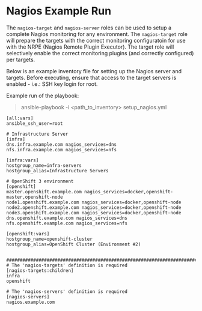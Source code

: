 # Nagios Example Run

The `nagios-target` and `nagios-server` roles can be used to setup a complete Nagios monitoring for any environment. The `nagios-target` role will prepare the targets with the correct monitoring configuratoin for use with the NRPE (Nagios Remote Plugin Executor). The target role will selectively enable the correct monitoring plugins (and correctly configured) per targets.

Below is an example inventory file for setting up the Nagios server and targets. Before executing, ensure that access to the target servers is enabled - i.e.: SSH key login for root. 

Example run of the playbook:
> ansible-playbook -i \<path_to_inventory\> setup_nagios.yml


```
[all:vars]
ansible_ssh_user=root

# Infrastructure Server
[infra]
dns.infra.example.com nagios_services=dns
nfs.infra.example.com nagios_services=nfs

[infra:vars]
hostgroup_name=infra-servers
hostgroup_alias=Infrastructure Servers

# OpenShift 3 environment
[openshift]
master.openshift.example.com nagios_services=docker,openshift-master,openshift-node
node1.openshift.example.com nagios_services=docker,openshift-node
node2.openshift.example.com nagios_services=docker,openshift-node
node3.openshift.example.com nagios_services=docker,openshift-node
dns.openshift.example.com nagios_services=dns
nfs.openshift.example.com nagios_services=nfs

[openshift:vars]
hostgroup_name=openshift-cluster
hostgroup_alias=OpenShift Cluster (Environment #2)


###############################################################################
# The 'nagios-targets' definition is required
[nagios-targets:children]
infra
openshift

# The 'nagios-servers' definition is required
[nagios-servers]
nagios.example.com
```



